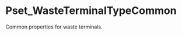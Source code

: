# Pset_WasteTerminalTypeCommon

Common properties for waste terminals.
<!-- end of short definition -->

